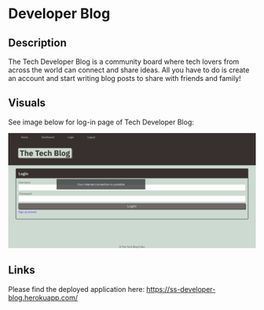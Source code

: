 # Developer Blog

## Description

The Tech Developer Blog is a community board where tech lovers from across the world can connect and share ideas. All you have to do is create an account and start writing blog posts to share with friends and family!

## Visuals

See image below for log-in page of Tech Developer Blog:

![The final webpage should appear from this image](./public/images/webpage-example.PNG)

## Links

Please find the deployed application here: https://ss-developer-blog.herokuapp.com/
